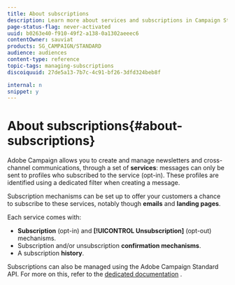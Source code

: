 ```yaml
---
title: About subscriptions
description: Learn more about services and subscriptions in Campaign Standard.
page-status-flag: never-activated
uuid: b0263e40-f910-49f2-a138-0a1302aeeec6
contentOwner: sauviat
products: SG_CAMPAIGN/STANDARD
audience: audiences
content-type: reference
topic-tags: managing-subscriptions
discoiquuid: 27de5a13-7b7c-4c91-bf26-3dfd324beb8f

internal: n
snippet: y
---
```


# About subscriptions{#about-subscriptions}

Adobe Campaign allows you to create and manage newsletters and cross-channel communications, through a set of **services**: messages can only be sent to profiles who subscribed to the service (opt-in). These profiles are identified using a dedicated filter when creating a message.

Subscription mechanisms can be set up to offer your customers a chance to subscribe to these services, notably though **emails** and **landing pages**.

Each service comes with:

* **Subscription** (opt-in) and **[!UICONTROL Unsubscription]** (opt-out) mechanisms.
* Subscription and/or unsubscription **confirmation mechanisms**.
* A subscription **history**.

Subscriptions can also be managed using the Adobe Campaign Standard API. For more on this, refer to the [dedicated documentation](../../api/using/creating-a-service.md) .
